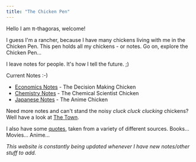 ```yaml
---
title: "The Chicken Pen"
---
```


Hello I am π-thagoras, welcome!

I guess I'm a rancher, because I have many chickens living with me in the Chicken Pen. This pen holds all my chickens - or notes. Go on, explore the Chicken Pen...

I leave notes for people. It's how I tell the future. ;)

Current Notes :-)
- [Economics Notes](Economics-Notes.md) - The Decision Making Chicken
- [Chemistry Notes](Chemistry-Notes.md) - The Chemical Scientist Chicken
- [Japanese Notes](Japanese-Notes.md) - The Anime Chicken

Need more notes and can't stand the noisy *cluck cluck clucking* chickens? Well have a look at [The Town](The-Town.md).

I also have some [quotes](Quotes.md), taken from a variety of different sources. Books... Movies... Anime...


*This website is constantly being updated whenever I have new notes/other stuff to add.*
